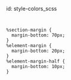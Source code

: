 id: style-colors_scss





```twig


%section-margin {
  margin-bottom: 70px;
}
%element-margin {
  margin-bottom: 20px;
}
%element-margin-half {
  margin-bottom: 10px;
}


```